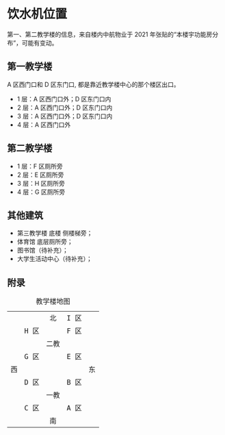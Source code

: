 # 饮水机位置

第一、第二教学楼的信息，来自楼内中航物业于 2021 年张贴的“本楼宇功能房分布”，可能有变动。

## 第一教学楼

A 区西门口和 D 区东门口, 都是靠近教学楼中心的那个楼区出口。

- 1 层：A 区西门口外；D 区东门口内
- 2 层：A 区西门口外；D 区东门口内
- 3 层：A 区西门口外；D 区东门口内
- 4 层：A 区西门口外

## 第二教学楼

- 1 层：F 区厕所旁
- 2 层：E 区厕所旁
- 3 层：H 区厕所旁
- 4 层：G 区厕所旁

## 其他建筑

- 第三教学楼 底楼 侧楼梯旁；
- 体育馆 底层厕所旁；
- 图书馆（待补充）；
- 大学生活动中心（待补充）；

## 附录

<table style="font-family: Consolas, monospace;">
	<caption>教学楼地图</caption>
	<tbody>
		<tr><td></td><td></td><td align="center">北</td><td align="center">I 区</td><td></td></tr>
		<tr><td></td><td align="center">H 区</td><td></td><td align="center">F 区</td><td></td></tr>
		<tr><td></td><td></td><td align="center">二教</td><td></td><td></td></tr>
		<tr><td></td><td align="center">G 区</td><td></td><td align="center">E 区</td><td></td></tr>
		<tr><td align="right">西</td><td></td><td></td><td></td><td align="left">东</td></tr>
		<tr><td></td><td align="center">D 区</td><td></td><td align="center">B 区</td><td></td></tr>
		<tr><td></td><td></td><td align="center">一教</td><td></td><td></td></tr>
		<tr><td></td><td align="center">C 区</td><td></td><td align="center">A 区</td><td></td></tr>
		<tr><td></td><td></td><td align="center">南</td><td></td><td></td></tr>
	</tbody>
</table>

<!--
|    |        |  北  | `I 区` |    |
|    | `H 区` |      | `F 区` |    |
|    |        | 二教 |        |    |
|    | `G 区` |      | `E 区` |    |
| 西 |        |      |        | 东 |
|    | `D 区` |      | `B 区` |    |
|    |        | 一教 |        |    |
|    | `C 区` |      | `A 区` |    |
|    |        |  南  |        |    |
-->

